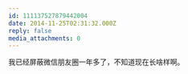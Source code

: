 ```yaml
---
id: 111137527879442004
date: 2014-11-25T02:31:32.000Z
reply: false
media_attachments: 0
---
```


我已经屏蔽微信朋友圈一年多了，不知道现在长啥样啊。

